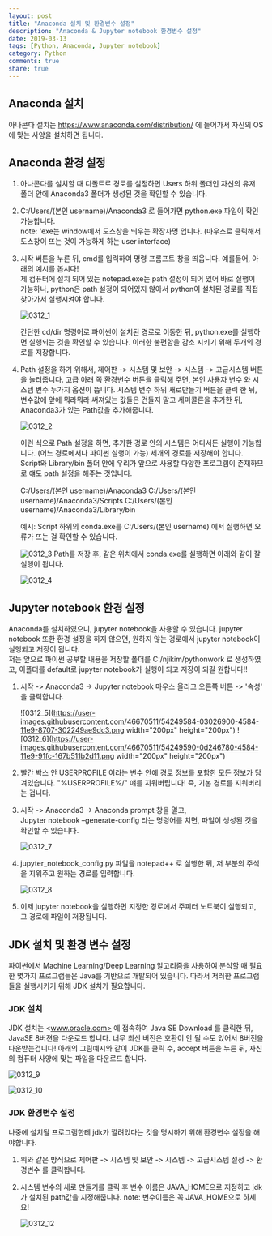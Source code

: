 ```yaml
---
layout: post
title: "Anaconda 설치 및 환경변수 설정"
description: "Anaconda & Jupyter notebook 환경변수 설정"
date: 2019-03-13
tags: [Python, Anaconda, Jupyter notebook]
category: Python
comments: true
share: true
---
```


## Anaconda 설치
아나콘다 설치는 <https://www.anaconda.com/distribution/> 에 들어가서 자신의 OS에 맞는 사양을 설치하면 됩니다.

## Anaconda 환경 설정
1. 아나콘다를 설치할 때 디폴트로 경로를 설정하면 Users 하위 폴더인 자신의 유저 폴더 안에 Anaconda3 폴더가 생성된 것을 확인할 수 있습니다.

2. C:/Users/(본인 username)/Anaconda3 로 들어가면 python.exe 파일이 확인 가능합니다. <br> note: 'exe는 window에서 도스창을 띄우는 확장자명 입니다. (마우스로 클릭해서 도스창이 뜨는 것이 가능하게 하는 user interface)

3. 시작 버튼을 누른 뒤, cmd를 입력하여 명령 프롬프트 창을 띄웁니다. 예를들어, 아래의 예시를 봅시다! <br> 제 컴퓨터에 설치 되어 있는 notepad.exe는 path 설정이 되어 있어 바로 실행이 가능하나, python은 path 설정이 되어있지 않아서 python이 설치된 경로를 직접 찾아가서 실행시켜야 합니다.
	
	![0312_1](https://user-images.githubusercontent.com/46670511/54249400-693abc00-4583-11e9-8715-ec06ec2cf0a1.png)
	
	간단한 cd/dir 명령어로 파이썬이 설치된 경로로 이동한 뒤, python.exe를 실행하면 실행되는 것을 확인할 수 있습니다. 
	이러한 불편함을 감소 시키기 위해 두개의 경로를 저장합니다.

4. Path 설정을 하기 위해서, 제어판 -> 시스템 및 보안 -> 시스템 -> 고급시스템 버튼을 눌러줍니다. 고급 아래 쪽 환경변수 버튼을 클릭해 주면, 본인 사용자 변수 와 시스템 변수 두가지 옵션이 뜹니다. 
시스템 변수 하위 새로만들기 버튼을 클릭 한 뒤, 변수값에 앞에 뭐라뭐라 써져있는 값들은 건들지 말고 세미콜론을 추가한 뒤, Anaconda3가 있는 Path값을 추가해줍니다.

	![0312_2](https://user-images.githubusercontent.com/46670511/54249538-dc443280-4583-11e9-9bd2-4d6316623ce2.png)

	이런 식으로 Path 설정을 하면, 추가한 경로 안의 시스템은 어디서든 실행이 가능합니다. (어느 경로에서나 파이썬 실행이 가능)
	세개의 경로를 저장해야 합니다.
	Script와 Library/bin 폴더 안에 우리가 앞으로 사용할 다양한 프로그램이 존재하므로 얘도 path 설정을 해주는 것입니다.

	C:/Users/(본인 username)/Anaconda3
	C:/Users/(본인 username)/Anaconda3/Scripts
	C:/Users/(본인 username)/Anaconda3/Library/bin

	예시:
	Script 하위의 conda.exe를 C:/Users/(본인 username) 에서 실행하면 오류가 뜨는 걸 확인할 수 있습니다.

	![0312_3](https://user-images.githubusercontent.com/46670511/54249551-ed8d3f00-4583-11e9-89f3-05e74f943484.png)
	Path를 저장 후, 같은 위치에서 conda.exe를 실행하면 아래와 같이 잘 실행이 됩니다.

	![0312_4](https://user-images.githubusercontent.com/46670511/54249568-fa119780-4583-11e9-883c-5a36ddef3bc6.png)


## Jupyter notebook 환경 설정
Anaconda를 설치하였으니, jupyter notebook을 사용할 수 있습니다. jupyter notebook 또한 환경 설정을 하지 않으면, 원하지 않는 경로에서 jupyter notebook이 실행되고 저장이 됩니다. <br> 저는 앞으로 파이썬 공부할 내용을 저장할 폴더를 C:/njikim/pythonwork 로 생성하였고, 이폴더를 default로 jupyter notebook가 실행이 되고 저장이 되길 원합니다!!

1. 시작 -> Anaconda3 -> Jupyter notebook 마우스 올리고 오른쪽 버튼 -> '속성' 을 클릭합니다.

	![0312_5](https://user-images.githubusercontent.com/46670511/54249584-03026900-4584-11e9-8707-302249ae9dc3.png width="200px" height="200px") ![0312_6](https://user-images.githubusercontent.com/46670511/54249590-0d246780-4584-11e9-91fc-167b511b2d11.png width="200px" height="200px")

2. 빨간 박스 안 USERPROFILE 이라는 변수 안에 경로 정보를 포함한 모든 정보가 담겨있습니다. "%USERPROFILE%/" 얘를 지워버립니다! 즉, 기본 경로를 지워버리는 겁니다.

3. 시작 -> Anaconda3 -> Anaconda prompt 창을 열고, <br> Jupyter notebook –generate-config 라는 명령어를 치면, 파일이 생성된 것을 확인할 수 있습니다.

	![0312_7](https://user-images.githubusercontent.com/46670511/54249598-157ca280-4584-11e9-8a5f-c49ba4694ca8.png)


4. jupyter_notebook_config.py 파일을 notepad++ 로 실행한 뒤, 저 부분의 주석을 지워주고 원하는 경로를 입력합니다.

	![0312_8](https://user-images.githubusercontent.com/46670511/54249602-1dd4dd80-4584-11e9-8453-24523af3d5a0.png)

5. 이제 jupyter notebook을 실행하면 지정한 경로에서 주피터 노트북이 실행되고, 그 경로에 파일이 저장됩니다.


## JDK 설치 및 환경 변수 설정
파이썬에서 Machine Learning/Deep Learning 알고리즘을 사용하여 분석할 때 필요한 몇가지 프로그램들은 Java를 기반으로 개발되어 있습니다. 따라서 저러한 프로그램들을 실행시키기 위해 JDK 설치가 필요합니다.


### JDK 설치
JDK 설치는 <www.oracle.com> 에 접속하여 Java SE Download 를 클릭한 뒤, JavaSE 8버젼을 다운로드 합니다.
너무 최신 버전은 호환이 안 될 수도 있어서 8버전을 다운받는겁니다!
아래의 그림예시와 같이 JDK를 클릭 수, accept 버튼을 누른 뒤, 자신의 컴퓨터 사양에 맞는 파일을 다운로드 합니다.

![0312_9](https://user-images.githubusercontent.com/46670511/54252335-b91e8080-458d-11e9-9e0d-8dc7f36e8daf.png)

![0312_10](https://user-images.githubusercontent.com/46670511/54252344-c3407f00-458d-11e9-983f-451798513b27.png)


### JDK 환경변수 설정
나중에 설치될 프로그램한테 jdk가 깔려있다는 것을 명시하기 위해 환경변수 설정을 해야합니다.

1. 위와 같은 방식으로 제어판 -> 시스템 및 보안 -> 시스템 -> 고급시스템 설정 -> 환경변수 를 클릭합니다.

2. 시스템 변수의 새로 만들기를 클릭 후 변수 이름은 JAVA_HOME으로 지정하고 jdk가 설치된 path값을 지정해줍니다.
note: 변수이름은 꼭 JAVA_HOME으로 하세요!

	![0312_12](https://user-images.githubusercontent.com/46670511/54252934-259a7f00-4590-11e9-8871-a9e65608c7ed.png)




